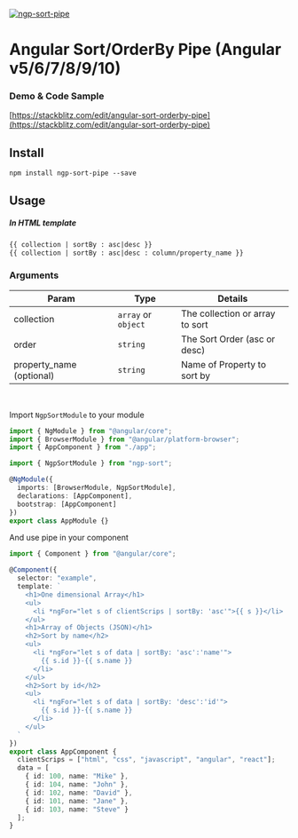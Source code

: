 [![ngp-sort-pipe](https://snyk.io/advisor/npm-package/ngp-sort-pipe/badge.svg)](https://snyk.io/advisor/npm-package/ngp-sort-pipe)
# Angular Sort/OrderBy Pipe (Angular v5/6/7/8/9/10)

### Demo & Code Sample

[https://stackblitz.com/edit/angular-sort-orderby-pipe](https://stackblitz.com/edit/angular-sort-orderby-pipe)

## Install

```
npm install ngp-sort-pipe --save
```

## Usage

##### In HTML template

```html
{{ collection | sortBy : asc|desc }} 
{{ collection | sortBy : asc|desc : column/property_name }}
```

### Arguments

| Param                    | Type                | Details                         |
| ------------------------ | ------------------- | ------------------------------- |
| collection               | `array` or `object` | The collection or array to sort |
| order                    | `string`            | The Sort Order (asc or desc)    |
| property_name (optional) | `string`            | Name of Property to sort by     |

<br/>

Import `NgpSortModule` to your module

```typescript
import { NgModule } from "@angular/core";
import { BrowserModule } from "@angular/platform-browser";
import { AppComponent } from "./app";

import { NgpSortModule } from "ngp-sort";

@NgModule({
  imports: [BrowserModule, NgpSortModule],
  declarations: [AppComponent],
  bootstrap: [AppComponent]
})
export class AppModule {}
```

And use pipe in your component

```typescript
import { Component } from "@angular/core";

@Component({
  selector: "example",
  template: `
    <h1>One dimensional Array</h1>
    <ul>
      <li *ngFor="let s of clientScrips | sortBy: 'asc'">{{ s }}</li>
    </ul>
    <h1>Array of Objects (JSON)</h1>
    <h2>Sort by name</h2>
    <ul>
      <li *ngFor="let s of data | sortBy: 'asc':'name'">
        {{ s.id }}-{{ s.name }}
      </li>
    </ul>
    <h2>Sort by id</h2>
    <ul>
      <li *ngFor="let s of data | sortBy: 'desc':'id'">
        {{ s.id }}-{{ s.name }}
      </li>
    </ul>
  `
})
export class AppComponent {
  clientScrips = ["html", "css", "javascript", "angular", "react"];
  data = [
    { id: 100, name: "Mike" },
    { id: 104, name: "John" },
    { id: 102, name: "David" },
    { id: 101, name: "Jane" },
    { id: 103, name: "Steve" }
  ];
}
```
